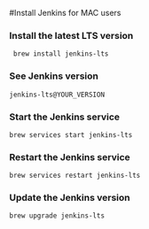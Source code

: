#Install Jenkins for MAC users

### Install the latest LTS version
```
 brew install jenkins-lts
```
### See Jenkins version
```
jenkins-lts@YOUR_VERSION
```
### Start the Jenkins service
```
brew services start jenkins-lts
```
### Restart the Jenkins service 
```
brew services restart jenkins-lts
```
### Update the Jenkins version
```
brew upgrade jenkins-lts
```